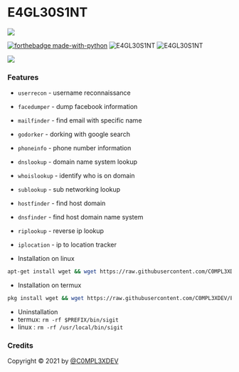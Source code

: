 # E4GL30S1NT

<img src="https://github.com/C0MPL3XDEV/E4GL30S1NT/blob/main/image/Daco_4872325.png">

[![forthebadge made-with-python](http://ForTheBadge.com/images/badges/made-with-python.svg)](https://www.python.org/)
<img title="E4GL30S1NT" src="https://img.shields.io/badge/CODENAME%20-E4GL30S1NT-E4GL30S1NT?colorA=grey&colorB=green&style=for-the-badge"> <img title="E4GL30S1NT" src="https://img.shields.io/badge/VERSION%20-1.0-SCRIPT?colorA=grey&colorB=green&style=for-the-badge"> 
 

<img src="https://raw.githubusercontent.com/C0MPL3XDEV/E4GL3OS1NT/main/image/Screenshot_11.png">

### Features
- ```userrecon```    - username reconnaissance
- ```facedumper```   - dump facebook information
- ```mailfinder``` - find email with specific name
- ```godorker``` - dorking with google search
- ```phoneinfo``` - phone number information
- ```dnslookup``` - domain name system lookup
- ```whoislookup``` - identify who is on domain
- ```sublookup``` - sub networking lookup
- ```hostfinder``` - find host domain
- ```dnsfinder``` - find host domain name system
- ```riplookup``` - reverse ip lookup
- ```iplocation``` - ip to location tracker

- Installation on linux
```bash
apt-get install wget && wget https://raw.githubusercontent.com/C0MPL3XDEV/E4GL30S1NT/main/kalinstall.sh && bash kalinstall.sh
```

- Installation on termux
```bash
pkg install wget && wget https://raw.githubusercontent.com/C0MPL3XDEV/E4GL30S1NT/main/install.sh && bash install.sh
```
- Uninstallation
- termux: ```rm -rf $PREFIX/bin/sigit```
- linux  : ```rm -rf /usr/local/bin/sigit```

### Credits
Copyright © 2021 by <a href="https://www.instagram.com/c0mpl3xdev/">@C0MPL3XDEV</a>

